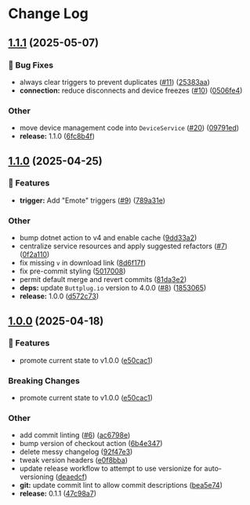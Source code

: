 # Change Log
<a name="1.1.1"></a>
## [1.1.1](https://www.github.com/emesinae/AetherSenseRedux/releases/tag/v1.1.1) (2025-05-07)

### 🐛 Bug Fixes

* always clear triggers to prevent duplicates ([#11](https://www.github.com/emesinae/AetherSenseRedux/issues/11)) ([25383aa](https://www.github.com/emesinae/AetherSenseRedux/commit/25383aa616f2ecca8e798927191e427822294edd))
* **connection:** reduce disconnects and device freezes ([#10](https://www.github.com/emesinae/AetherSenseRedux/issues/10)) ([0506fe4](https://www.github.com/emesinae/AetherSenseRedux/commit/0506fe4d4f75a696d715029f4df942a690d208a1))

### Other

* move device management code into `DeviceService` ([#20](https://www.github.com/emesinae/AetherSenseRedux/issues/20)) ([09791ed](https://www.github.com/emesinae/AetherSenseRedux/commit/09791ed65cb8b964d694451cfa4a92b25ff4396a))
* **release:** 1.1.0 ([6fc8b4f](https://www.github.com/emesinae/AetherSenseRedux/commit/6fc8b4f9661d40820a6b11f927aa4b4bc707e25b))

<a name="1.1.0"></a>
## [1.1.0](https://www.github.com/emesinae/AetherSenseRedux/releases/tag/v1.1.0) (2025-04-25)

### 🌱 Features

* **trigger:** Add "Emote" triggers ([#9](https://www.github.com/emesinae/AetherSenseRedux/issues/9)) ([789a31e](https://www.github.com/emesinae/AetherSenseRedux/commit/789a31e539fe2969428739349f05fd7f0ae3d1e1))

### Other

* bump dotnet action to v4 and enable cache ([9dd33a2](https://www.github.com/emesinae/AetherSenseRedux/commit/9dd33a258c255bfb7079cf57095eed47b84fa026))
* centralize service resources and apply suggested refactors ([#7](https://www.github.com/emesinae/AetherSenseRedux/issues/7)) ([0f2a110](https://www.github.com/emesinae/AetherSenseRedux/commit/0f2a110bc1bfba9f3b6bed5d66cb476473b9f039))
* fix missing `v` in download link ([8d6f17f](https://www.github.com/emesinae/AetherSenseRedux/commit/8d6f17ff885ffcfb040f6edb487ffdc672426eff))
* fix pre-commit styling ([5017008](https://www.github.com/emesinae/AetherSenseRedux/commit/5017008d23eab2d281fea4e8a1479e629db01e7c))
* permit default merge and revert commits ([81da3e2](https://www.github.com/emesinae/AetherSenseRedux/commit/81da3e2fc96f5b85b76d8b997eaeacdb583dc786))
* **deps:** update `Buttplug.io` version to 4.0.0 ([#8](https://www.github.com/emesinae/AetherSenseRedux/issues/8)) ([1853065](https://www.github.com/emesinae/AetherSenseRedux/commit/1853065e397ced2afe38507d4eb734fa9189c3f0))
* **release:** 1.0.0 ([d572c73](https://www.github.com/emesinae/AetherSenseRedux/commit/d572c736dd82adfe182c3c4c76ac572f0443c45c))

<a name="1.0.0"></a>
## [1.0.0](https://www.github.com/emesinae/AetherSenseRedux/releases/tag/v1.0.0) (2025-04-18)

### 🌱 Features

* promote current state to v1.0.0 ([e50cac1](https://www.github.com/emesinae/AetherSenseRedux/commit/e50cac1bf3595c95f79f27e95d97d0016c533570))

### Breaking Changes

* promote current state to v1.0.0 ([e50cac1](https://www.github.com/emesinae/AetherSenseRedux/commit/e50cac1bf3595c95f79f27e95d97d0016c533570))

### Other

* add commit linting ([#6](https://www.github.com/emesinae/AetherSenseRedux/issues/6)) ([ac6798e](https://www.github.com/emesinae/AetherSenseRedux/commit/ac6798e505887e01f987a1c58ca08cd14d429c83))
* bump version of checkout action ([6b4e347](https://www.github.com/emesinae/AetherSenseRedux/commit/6b4e347009336607188b375854945156fa897f03))
* delete messy changelog ([92f47e3](https://www.github.com/emesinae/AetherSenseRedux/commit/92f47e32073db5558ffe757ef69703bd79cbe6a6))
* tweak version headers ([e0f8bba](https://www.github.com/emesinae/AetherSenseRedux/commit/e0f8bba7e50e3557dff898291f2d80489d06c198))
* update release workflow to attempt to use versionize for auto-versioning ([deaedcf](https://www.github.com/emesinae/AetherSenseRedux/commit/deaedcf9192fde7807e68d8f22717f7b0e64fe41))
* **git:** update commit lint to allow commit descriptions ([bea5e74](https://www.github.com/emesinae/AetherSenseRedux/commit/bea5e740855b0470d9488ccc90ec7719a894bd4b))
* **release:** 0.1.1 ([47c98a7](https://www.github.com/emesinae/AetherSenseRedux/commit/47c98a77984489626cafc1ebbc03ee11155d9e88))

